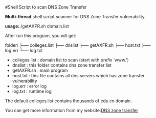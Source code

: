 #Shell Script to scan DNS Zone Transfer

**Multi-thread** shell script scanner for DNS Zone Transfer vulnerability.

**usage:**./getAXFR.sh domain.list

After run this program, you will get:

folder/
├── colleges.list
├── dnslist
├── getAXFR.sh
├── host.txt
├── log.err
└── log.txt

- colleges.list : domain list to scan (start with prefix 'www.')
- dnslist : this folder contains dns zone transfer list
- getAXFR.sh : main program
- host.txt : this file contains all dns servers which has zone transfer vulnerability
- log.err : error log
- log.txt : runtime log


The default colleges.list contains thousands of edu.cn domain.

You can get more information from my website:[DNS zone transfer](http://tyr.so/dns-zone-transfer.html)
